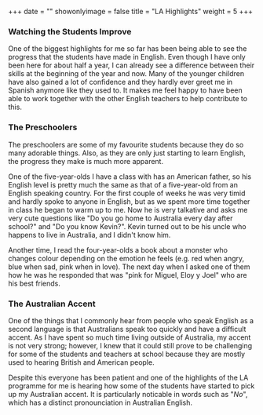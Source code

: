 +++
date = ""
showonlyimage = false
title = "LA Highlights"
weight = 5
+++

### Watching the Students Improve

One of the biggest highlights for me so far has been being able to see the progress that the students have made in English. Even though I have only been here for about half a year, I can already see a difference between their skills at the beginning of the year and now. Many of the younger children have also gained a lot of confidence and they hardly ever greet me in Spanish anymore like they used to. It makes me feel happy to have been able to work together with the other English teachers to help contribute to this.

### The Preschoolers

The preschoolers are some of my favourite students because they do so many adorable things. Also, as they are only just starting to learn English, the progress they make is much more apparent.

One of the five-year-olds I have a class with has an American father, so his English level is pretty much the same as that of a five-year-old from an English speaking country. For the first couple of weeks he was very timid and hardly spoke to anyone in English, but as we spent more time together in class he began to warm up to me. Now he is very talkative and asks me very cute questions like "Do you go home to Australia every day after school?" and "Do you know Kevin?". Kevin turned out to be his uncle who happens to live in Australia, and I didn't know him.

Another time, I read the four-year-olds a book about a monster who changes colour depending on the emotion he feels (e.g. red when angry, blue when sad, pink when in love). The next day when I asked one of them how he was he responded that was "pink for Miguel, Eloy y Joel" who are his best friends.

### The Australian Accent

One of the things that I commonly hear from people who speak English as a second language is that Australians speak too quickly and have a difficult accent. As I have spent so much time living outside of Australia, my accent is not very strong; however, I knew that it could still prove to be challenging for some of the students and teachers at school because they are mostly used to hearing British and American people.

Despite this everyone has been patient and one of the highlights of the LA programme for me is hearing how some of the students have started to pick up my Australian accent. It is particularly noticable in words such as "*No*", which has a distinct pronounciation in Australian English.
